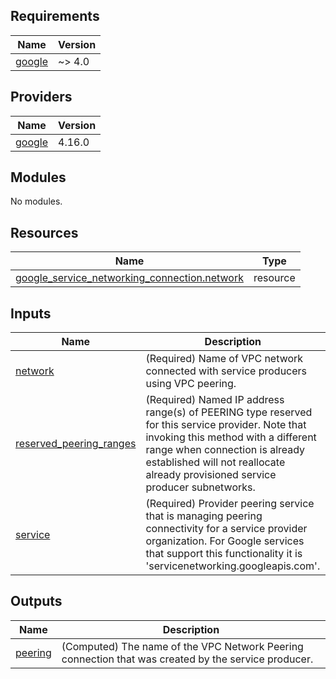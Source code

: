 <!-- BEGIN_TF_DOCS -->
## Requirements

| Name | Version |
|------|---------|
| <a name="requirement_google"></a> [google](#requirement\_google) | ~> 4.0 |

## Providers

| Name | Version |
|------|---------|
| <a name="provider_google"></a> [google](#provider\_google) | 4.16.0 |

## Modules

No modules.

## Resources

| Name | Type |
|------|------|
| [google_service_networking_connection.network](https://registry.terraform.io/providers/hashicorp/google/latest/docs/resources/service_networking_connection) | resource |

## Inputs

| Name | Description | Type | Default | Required |
|------|-------------|------|---------|:--------:|
| <a name="input_network"></a> [network](#input\_network) | (Required) Name of VPC network connected with service producers using VPC peering. | `string` | n/a | yes |
| <a name="input_reserved_peering_ranges"></a> [reserved\_peering\_ranges](#input\_reserved\_peering\_ranges) | (Required) Named IP address range(s) of PEERING type reserved for this service provider. Note that invoking this method with a different range when connection is already established will not reallocate already provisioned service producer subnetworks. | `list(string)` | n/a | yes |
| <a name="input_service"></a> [service](#input\_service) | (Required) Provider peering service that is managing peering connectivity for a service provider organization. For Google services that support this functionality it is 'servicenetworking.googleapis.com'. | `string` | `"servicenetworking.googleapis.com"` | no |

## Outputs

| Name | Description |
|------|-------------|
| <a name="output_peering"></a> [peering](#output\_peering) | (Computed) The name of the VPC Network Peering connection that was created by the service producer. |
<!-- END_TF_DOCS -->
